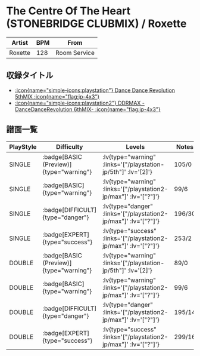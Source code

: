 # The Centre Of The Heart (STONEBRIDGE CLUBMIX) / Roxette

|Artist|BPM|From|
|------|---|----|
|Roxette|128|Room Service|

## 収録タイトル

- [ :icon{name="simple-icons:playstation"} Dance Dance Revolution 5thMIX :icon{name="flag:jp-4x3"} ](/playstation-jp/5th)
- [ :icon{name="simple-icons:playstation2"} DDRMAX -DanceDanceRevolution 6thMIX- :icon{name="flag:jp-4x3"} ](/playstation2-jp/max)

## 譜面一覧

|PlayStyle|Difficulty|Levels|Notes|Movie|
|---------|----------|------|-----|-----|
|SINGLE| :badge[BASIC (Preview)]{type="warning"} | :lv{type="warning" :links='["/playstation-jp/5th"]' :lv='[2]'} |105/0||
|SINGLE| :badge[BASIC]{type="warning"} | :lv{type="warning" :links='["/playstation2-jp/max"]' :lv='["?"]'} |99/6||
|SINGLE| :badge[DIFFICULT]{type="danger"} | :lv{type="danger" :links='["/playstation2-jp/max"]' :lv='["?"]'} |196/30||
|SINGLE| :badge[EXPERT]{type="success"} | :lv{type="success" :links='["/playstation2-jp/max"]' :lv='["?"]'} |253/2||
|DOUBLE| :badge[BASIC (Preview)]{type="warning"} | :lv{type="warning" :links='["/playstation-jp/5th"]' :lv='[2]'} |89/0||
|DOUBLE| :badge[BASIC]{type="warning"} | :lv{type="warning" :links='["/playstation2-jp/max"]' :lv='["?"]'} |99/6||
|DOUBLE| :badge[DIFFICULT]{type="danger"} | :lv{type="danger" :links='["/playstation2-jp/max"]' :lv='["?"]'} |195/14||
|DOUBLE| :badge[EXPERT]{type="success"} | :lv{type="success" :links='["/playstation2-jp/max"]' :lv='["?"]'} |299/16||
